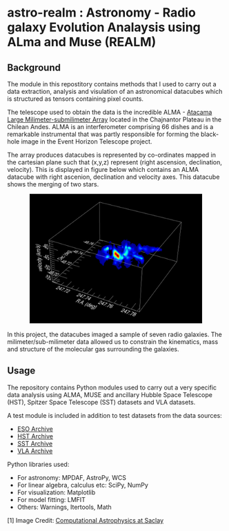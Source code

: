 # astro-realm : Astronomy - Radio galaxy Evolution Analaysis using ALma and Muse (REALM)

## Background
The module in this repostitory contains methods that I used to carry out a data extraction, analysis and visulation of an astronomical datacubes which is structured as tensors containing pixel counts. 

The telescope used to obtain the data is the incredible ALMA - <a href="https://www.almaobservatory.org/en/home/">Atacama Large Milimeter-submilimeter Array</a> located in the Chajnantor Plateau in the Chilean Andes. ALMA is an interferometer comprising 66 dishes and is a remarkable instrumental that was partly responsible for forming the black-hole image in the Event Horizon Telescope project. 

The array produces datacubes is represented by co-ordinates mapped in the cartesian plane such that (x,y,z) represent (right ascension, declination, velocity). This is displayed in figure below which contains an ALMA datacube with right ascenion, declination and velocity axes. This datacube shows the merging of two stars.

<p align="center">
<img src="alma_datacube.png" height="300">
</p>

In this project, the datacubes imaged a sample of seven radio galaxies. The milimeter/sub-milimeter data allowed us to constrain the kinematics, mass and structure of the molecular gas surrounding the galaxies. 


## Usage
The repository contains Python modules used to carry out a very specific data analysis using ALMA, MUSE and ancillary Hubble Space Telescope (HST), Spitzer Space Telescope (SST) datasets and VLA datasets. 

A test module is included in addition to test datasets from the data sources:

- <a href="http://archive.eso.org/cms.html">ESO Archive</a>
- <a href="https://archive.stsci.edu/hst/">HST Archive</a>
- <a href="https://irsa.ipac.caltech.edu/data/SPITZER/docs/spitzerdataarchives/">SST Archive</a>
- <a href="https://science.nrao.edu/facilities/vla/archive/index">VLA Archive</a>

Python libraries used:
- For astronomy: MPDAF, AstroPy, WCS
- For linear algebra, calculus etc: SciPy, NumPy
- For visualization: Matplotlib
- For model fitting: LMFIT
- Others: Warnings, Itertools, Math


[1] Image Credit: <a href="http://irfu.cea.fr/Projets/COAST/">Computational Astrophysics at Saclay</a>
